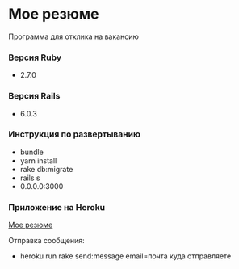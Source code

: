# Мое резюме

Программа для отклика на вакансию

### Версия Ruby

* 2.7.0

### Версия Rails

* 6.0.3

### Инструкция по развертыванию

* bundle
* yarn install
* rake db:migrate
* rails s
* 0.0.0.0:3000

### Приложение на Heroku

[Мое резюме](https://resume-tarasov.herokuapp.com/profiles/3)

Отправка сообщения:

* heroku run rake send:message email=почта куда отправляете
